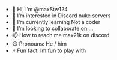 - 👋 Hi, I’m @maxStw124
- 👀 I’m interested in Discord nuke servers
- 🌱 I’m currently learning Not a coder
- 💞️ I’m looking to collaborate on ...
- 📫 How to reach me max21k on discord
- 😄 Pronouns: He / him 
- ⚡ Fun fact: Im fun to play with

<!---
maxStw124/maxStw124 is a ✨ special ✨ repository because its `README.md` (this file) appears on your GitHub profile.
You can click the Preview link to take a look at your changes.
--->
